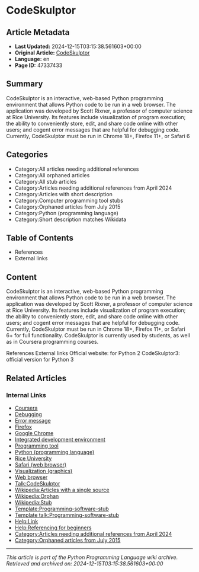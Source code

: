 # CodeSkulptor

## Article Metadata

- **Last Updated:** 2024-12-15T03:15:38.561603+00:00
- **Original Article:** [CodeSkulptor](https://en.wikipedia.org/wiki/CodeSkulptor)
- **Language:** en
- **Page ID:** 47337433

## Summary

CodeSkulptor is an interactive, web-based Python programming environment that allows Python code to be run in a web browser. The application was developed by Scott Rixner, a professor of computer science at Rice University. Its features include visualization of program execution; the ability to conveniently store, edit, and share code online with other users; and cogent error messages that are helpful for debugging code.
Currently, CodeSkulptor must be run in Chrome 18+, Firefox 11+, or Safari 6

## Categories

- Category:All articles needing additional references
- Category:All orphaned articles
- Category:All stub articles
- Category:Articles needing additional references from April 2024
- Category:Articles with short description
- Category:Computer programming tool stubs
- Category:Orphaned articles from July 2015
- Category:Python (programming language)
- Category:Short description matches Wikidata

## Table of Contents

- References
- External links

## Content

CodeSkulptor is an interactive, web-based Python programming environment that allows Python code to be run in a web browser. The application was developed by Scott Rixner, a professor of computer science at Rice University. Its features include visualization of program execution; the ability to conveniently store, edit, and share code online with other users; and cogent error messages that are helpful for debugging code.
Currently, CodeSkulptor must be run in Chrome 18+, Firefox 11+, or Safari 6+ for full functionality.
CodeSkulptor is currently used by students, as well as in Coursera programming courses.

References
External links
Official website: for Python 2
CodeSkulptor3: official version for Python 3

## Related Articles

### Internal Links

- [Coursera](https://en.wikipedia.org/wiki/Coursera)
- [Debugging](https://en.wikipedia.org/wiki/Debugging)
- [Error message](https://en.wikipedia.org/wiki/Error_message)
- [Firefox](https://en.wikipedia.org/wiki/Firefox)
- [Google Chrome](https://en.wikipedia.org/wiki/Google_Chrome)
- [Integrated development environment](https://en.wikipedia.org/wiki/Integrated_development_environment)
- [Programming tool](https://en.wikipedia.org/wiki/Programming_tool)
- [Python (programming language)](https://en.wikipedia.org/wiki/Python_(programming_language))
- [Rice University](https://en.wikipedia.org/wiki/Rice_University)
- [Safari (web browser)](https://en.wikipedia.org/wiki/Safari_(web_browser))
- [Visualization (graphics)](https://en.wikipedia.org/wiki/Visualization_(graphics))
- [Web browser](https://en.wikipedia.org/wiki/Web_browser)
- [Talk:CodeSkulptor](https://en.wikipedia.org/wiki/Talk:CodeSkulptor)
- [Wikipedia:Articles with a single source](https://en.wikipedia.org/wiki/Wikipedia:Articles_with_a_single_source)
- [Wikipedia:Orphan](https://en.wikipedia.org/wiki/Wikipedia:Orphan)
- [Wikipedia:Stub](https://en.wikipedia.org/wiki/Wikipedia:Stub)
- [Template:Programming-software-stub](https://en.wikipedia.org/wiki/Template:Programming-software-stub)
- [Template talk:Programming-software-stub](https://en.wikipedia.org/wiki/Template_talk:Programming-software-stub)
- [Help:Link](https://en.wikipedia.org/wiki/Help:Link)
- [Help:Referencing for beginners](https://en.wikipedia.org/wiki/Help:Referencing_for_beginners)
- [Category:Articles needing additional references from April 2024](https://en.wikipedia.org/wiki/Category:Articles_needing_additional_references_from_April_2024)
- [Category:Orphaned articles from July 2015](https://en.wikipedia.org/wiki/Category:Orphaned_articles_from_July_2015)

---
_This article is part of the Python Programming Language wiki archive._
_Retrieved and archived on: 2024-12-15T03:15:38.561603+00:00_